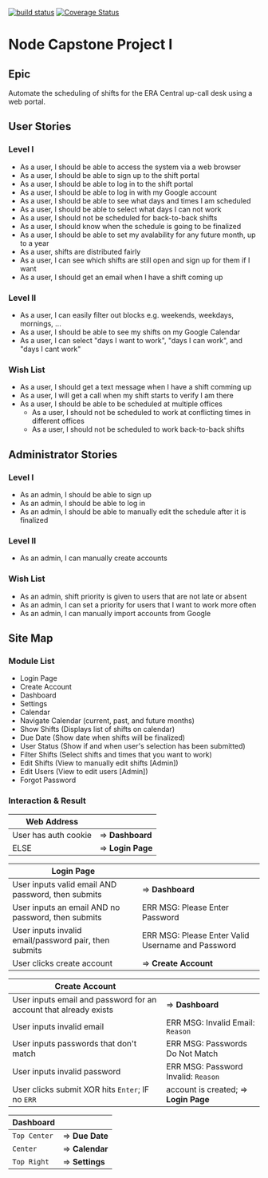 [![build status](https://api.travis-ci.org/ailijic/capstone-node.svg)](http://travis-ci.org/ailijic/capstone-node)
[![Coverage Status](https://coveralls.io/repos/github/ailijic/capstone-node/badge.svg?branch=master)](https://coveralls.io/github/ailijic/capstone-node?branch=master)

# Node Capstone Project I 
## Epic
Automate the scheduling of shifts for the ERA Central up-call desk using a web portal.
## User Stories
### Level I
- As a user, I should be able to access the system via a web browser
- As a user, I should be able to sign up to the shift portal
- As a user, I should be able to log in to the shift portal
- As a user, I should be able to log in with my Google account
- As a user, I should be able to see what days and times I am scheduled
- As a user, I should be able to select what days I can not work
- As a user, I should not be scheduled for back-to-back shifts
- As a user, I should know when the schedule is going to be finalized
- As a user, I should be able to set my avalability for any future month, up to a year
- As a user, shifts are distributed fairly
- As a user, I can see which shifts are still open and sign up for them if I want
- As a user, I should get an email when I have a shift coming up

### Level II
- As a user, I can easily filter out blocks e.g. weekends, weekdays, mornings, ...
- As a user, I should be able to see my shifts on my Google Calendar
- As a user, I can select "days I want to work", "days I can work", and "days I cant work"

### Wish List
- As a user, I should get a text message when I have a shift comming up
- As a user, I will get a call when my shift starts to verify I am there
- As a user, I should be able to be scheduled at multiple offices
  * As a user, I should not be scheduled to work at conflicting times in different offices
  * As a user, I should not be scheduled to work back-to-back shifts

## Administrator Stories
### Level I
- As an admin, I should be able to sign up
- As an admin, I should be able to log in
- As an admin, I should be able to manually edit the schedule after it is finalized

### Level II
- As an admin, I can manually create accounts

### Wish List
- As an admin, shift priority is given to users that are not late or absent
- As an admin, I can set a priority for users that I want to work more often
- As an admin, I can manually import accounts from Google

## Site Map
### Module List
- Login Page
- Create Account
- Dashboard
- Settings
- Calendar
- Navigate Calendar (current, past, and future months)
- Show Shifts (Displays list of shifts on calendar)
- Due Date (Show date when shifts will be finalized)
- User Status (Show if and when user's selection has been submitted)
- Filter Shifts (Select shifts and times that you want to work)
- Edit Shifts (View to manually edit shifts [Admin])
- Edit Users (View to edit users [Admin])
- Forgot Password

### Interaction & Result
| Web Address | |
|-------------|--------|
| User has auth cookie | => **Dashboard** |
| ELSE | => **Login Page** |

| Login Page | |
|--------------|--------|
| User inputs valid email AND password, then submits | => **Dashboard** |
| User inputs an email AND no password, then submits | ERR MSG: Please Enter Password |
| User inputs invalid email/password pair, then submits | ERR MSG: Please Enter Valid Username and Password |
| User clicks create account | => **Create Account** |

| Create Account | |
|----------------|--------|
| User inputs email and password for an account that already exists | => **Dashboard** |
| User inputs invalid email | ERR MSG: Invalid Email: `Reason` |
| User inputs passwords that don't match | ERR MSG: Passwords Do Not Match|
| User inputs invalid password | ERR MSG: Password Invalid: `Reason` |
| User clicks submit XOR hits `Enter`; IF no `ERR` | account is created; => **Login Page** |

| Dashboard | |
|-----------|-|
| `Top Center` | => **Due Date** |
| `Center` | => **Calendar** |
| `Top Right` | => **Settings** |

